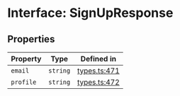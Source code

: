 # Interface: SignUpResponse

## Properties

| Property | Type | Defined in |
| ------ | ------ | ------ |
| `email` | `string` | [types.ts:471](https://github.com/monerium/js-monorepo/blob/main/packages/sdk/src/types.ts#L471) |
| `profile` | `string` | [types.ts:472](https://github.com/monerium/js-monorepo/blob/main/packages/sdk/src/types.ts#L472) |
